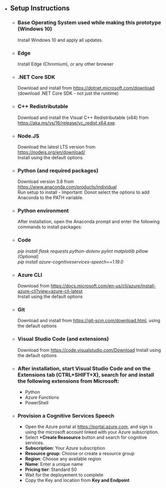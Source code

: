 - <h2>Setup Instructions</h2>

  - ### Base Operating System used while making this prototype (Windows 10)</br>

    Install Windows 10 and apply all updates.

  - ### Edge<br>

    Install Edge (Chromium), or any other browser

  - ### .NET Core SDK<br>

    Download and install from https://dotnet.microsoft.com/download<br>
    (download .NET Core SDK - not just the runtime)

  - ### C++ Redistributable<br>

    Download and install the Visual C++ Redistributable (x64) from https://aka.ms/vs/16/release/vc_redist.x64.exe.

  - ### Node.JS<br>

    Download the latest LTS version from https://nodejs.org/en/download/<br>
    Install using the default options

  - ### Python (and required packages)<br>

    Download version 3.8 from https://www.anaconda.com/products/individual<br>
    Run setup to install - Important: Donot select the options to add Anaconda to the PATH variable.

  - ### Python environment<br>

    After installation, open the Anaconda prompt and enter the following commands to install packages:

  - ### Code<br>

    <i>pip install flask requests python-dotenv pylint matplotlib pillow (Optional)</i><br>
    <i>pip install azure-cognitiveservices-speech==1.19.0</i>

  - ### Azure CLI<br>

    Download from https://docs.microsoft.com/en-us/cli/azure/install-azure-cli?view=azure-cli-latest<br>
    Install using the default options

  - ### Git<br>

    Download and install from https://git-scm.com/download.html, using the default options

  - ### Visual Studio Code (and extensions)<br>
    Download from https://code.visualstudio.com/Download
    Install using the default options
  - ### After installation, start Visual Studio Code and on the Extensions tab (CTRL+SHIFT+X), search for and install the following extensions from Microsoft:
    - Python
    - Azure Functions
    - PowerShell
  - ### Provision a Cognitive Services Speech
    - Open the Azure portal at https://portal.azure.com, and sign is using the microsoft account linked with your Azure subscription.
    - Select **+Create Reasource** button and search for cognitive services.
    - **Subscription**: Your Azure subscription
    - **Resource group**: Choose or create a resource group
    - **Region**: Choose any available region
    - **Name**: Enter a unique name
    - **Pricing tier**: Standard S0
    - Wait for the deployement to complete
    - Copy the Key and location from **Key and Endpoint**
